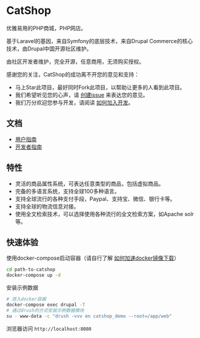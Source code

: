 # CatShop
优雅易用的PHP商城，PHP网店。 

基于Laravel的基因，来自Symfony的底层技术，来自Drupal Commerce的核心技术，由Drupal中国开源社区维护。

由社区开发者维护，完全开源，任意商用，无须购买授权。

感谢您的关注，CatShop的成功离不开您的意见和支持：
- 马上Star此项目，最好同时Fork此项目，以帮助让更多的人看到此项目。
- 我们希望听见您的心声，请 [创建issue](https://github.com/catworking/catshop/issues/new) 来表达您的意见。
- 我们万分欢迎您参与开发，请阅读 [如何加入开发]()。 

## 文档
- [用户指南](docs/user-guide/index.md)
- [开发者指南](docs/dev-guide/index.md)

## 特性
- 灵活的商品属性系统，可表达任意类型的商品，包括虚拟商品。
- 完备的多语言系统，支持全球100多种语言。
- 支持全球流行的各种支付手段，Paypal、支持宝、微信、银行卡等。
- 支持全球的物流信息对接。
- 使用全文检索技术，可以选择使用各种流行的全文检索方案，如Apache solr等。

## 快速体验

使用docker-compose启动容器（请自行了解 [如何加速docker镜像下载](https://www.baidu.com/s?wd=docker%E5%8A%A0%E9%80%9F)）
```bash
cd path-to-catshop
docker-compose up -d
```

安装示例数据
```bash
# 进入docker容器
docker-compose exec drupal -T
# 通过drush的方式安装示例数据模块
su - www-data -c "drush -vvv en catshop_demo --root=/app/web"
```

浏览器访问 `http://localhost:8080`